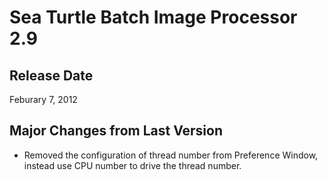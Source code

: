 # Sea Turtle Batch Image Processor 2.9 #
## Release Date ##
Feburary 7, 2012
## Major Changes from Last Version ##
  * Removed the configuration of thread number from Preference Window, instead use CPU number to drive the thread number.
